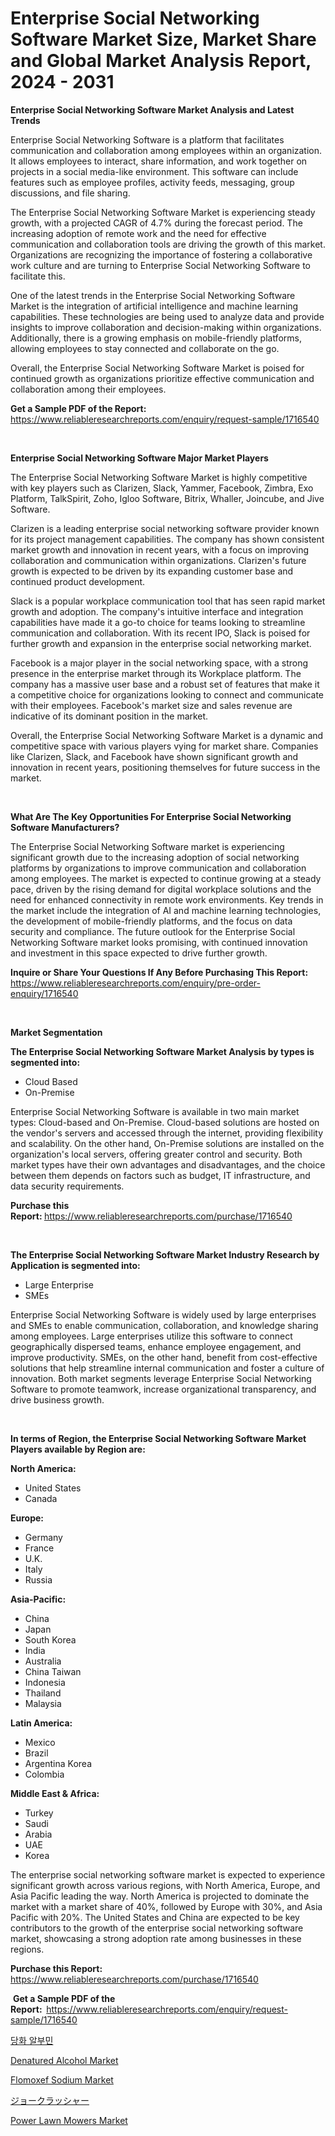 <p><h1>Enterprise Social Networking Software Market Size, Market Share and Global Market Analysis Report, 2024 - 2031</h1></p><p><strong>Enterprise Social Networking Software Market Analysis and Latest Trends</strong></p>
<p><p>Enterprise Social Networking Software is a platform that facilitates communication and collaboration among employees within an organization. It allows employees to interact, share information, and work together on projects in a social media-like environment. This software can include features such as employee profiles, activity feeds, messaging, group discussions, and file sharing.</p><p>The Enterprise Social Networking Software Market is experiencing steady growth, with a projected CAGR of 4.7% during the forecast period. The increasing adoption of remote work and the need for effective communication and collaboration tools are driving the growth of this market. Organizations are recognizing the importance of fostering a collaborative work culture and are turning to Enterprise Social Networking Software to facilitate this.</p><p>One of the latest trends in the Enterprise Social Networking Software Market is the integration of artificial intelligence and machine learning capabilities. These technologies are being used to analyze data and provide insights to improve collaboration and decision-making within organizations. Additionally, there is a growing emphasis on mobile-friendly platforms, allowing employees to stay connected and collaborate on the go.</p><p>Overall, the Enterprise Social Networking Software Market is poised for continued growth as organizations prioritize effective communication and collaboration among their employees.</p></p>
<p><strong>Get a Sample PDF of the Report:&nbsp;</strong> <a href="https://www.reliableresearchreports.com/enquiry/request-sample/1716540">https://www.reliableresearchreports.com/enquiry/request-sample/1716540</a></p>
<p>&nbsp;</p>
<p><strong>Enterprise Social Networking Software Major Market Players</strong></p>
<p><p>The Enterprise Social Networking Software Market is highly competitive with key players such as Clarizen, Slack, Yammer, Facebook, Zimbra, Exo Platform, TalkSpirit, Zoho, Igloo Software, Bitrix, Whaller, Joincube, and Jive Software. </p><p>Clarizen is a leading enterprise social networking software provider known for its project management capabilities. The company has shown consistent market growth and innovation in recent years, with a focus on improving collaboration and communication within organizations. Clarizen's future growth is expected to be driven by its expanding customer base and continued product development.</p><p>Slack is a popular workplace communication tool that has seen rapid market growth and adoption. The company's intuitive interface and integration capabilities have made it a go-to choice for teams looking to streamline communication and collaboration. With its recent IPO, Slack is poised for further growth and expansion in the enterprise social networking market.</p><p>Facebook is a major player in the social networking space, with a strong presence in the enterprise market through its Workplace platform. The company has a massive user base and a robust set of features that make it a competitive choice for organizations looking to connect and communicate with their employees. Facebook's market size and sales revenue are indicative of its dominant position in the market.</p><p>Overall, the Enterprise Social Networking Software Market is a dynamic and competitive space with various players vying for market share. Companies like Clarizen, Slack, and Facebook have shown significant growth and innovation in recent years, positioning themselves for future success in the market.</p></p>
<p>&nbsp;</p>
<p><strong>What Are The Key Opportunities For Enterprise Social Networking Software Manufacturers?</strong></p>
<p><p>The Enterprise Social Networking Software market is experiencing significant growth due to the increasing adoption of social networking platforms by organizations to improve communication and collaboration among employees. The market is expected to continue growing at a steady pace, driven by the rising demand for digital workplace solutions and the need for enhanced connectivity in remote work environments. Key trends in the market include the integration of AI and machine learning technologies, the development of mobile-friendly platforms, and the focus on data security and compliance. The future outlook for the Enterprise Social Networking Software market looks promising, with continued innovation and investment in this space expected to drive further growth.</p></p>
<p><strong>Inquire or Share Your Questions If Any Before Purchasing This Report:</strong> <a href="https://www.reliableresearchreports.com/enquiry/pre-order-enquiry/1716540">https://www.reliableresearchreports.com/enquiry/pre-order-enquiry/1716540</a></p>
<p>&nbsp;</p>
<p><strong>Market Segmentation</strong></p>
<p><strong>The Enterprise Social Networking Software Market Analysis by types is segmented into:</strong></p>
<p><ul><li>Cloud Based</li><li>On-Premise</li></ul></p>
<p><p>Enterprise Social Networking Software is available in two main market types: Cloud-based and On-Premise. Cloud-based solutions are hosted on the vendor's servers and accessed through the internet, providing flexibility and scalability. On the other hand, On-Premise solutions are installed on the organization's local servers, offering greater control and security. Both market types have their own advantages and disadvantages, and the choice between them depends on factors such as budget, IT infrastructure, and data security requirements.</p></p>
<p><strong>Purchase this Report:&nbsp;</strong><a href="https://www.reliableresearchreports.com/purchase/1716540">https://www.reliableresearchreports.com/purchase/1716540</a></p>
<p>&nbsp;</p>
<p><strong>The Enterprise Social Networking Software Market Industry Research by Application is segmented into:</strong></p>
<p><ul><li>Large Enterprise</li><li>SMEs</li></ul></p>
<p><p>Enterprise Social Networking Software is widely used by large enterprises and SMEs to enable communication, collaboration, and knowledge sharing among employees. Large enterprises utilize this software to connect geographically dispersed teams, enhance employee engagement, and improve productivity. SMEs, on the other hand, benefit from cost-effective solutions that help streamline internal communication and foster a culture of innovation. Both market segments leverage Enterprise Social Networking Software to promote teamwork, increase organizational transparency, and drive business growth.</p></p>
<p>&nbsp;</p>
<p><strong>In terms of Region, the Enterprise Social Networking Software Market Players available by Region are:</strong></p>
<p>
    <p> <strong> North America: </strong>
        <ul>
            <li>United States</li>
            <li>Canada</li>
        </ul>
        </p> 
    <p> <strong> Europe: </strong>
        <ul>
            <li>Germany</li>
            <li>France</li>
            <li>U.K.</li>
            <li>Italy</li>
            <li>Russia</li>
        </ul>
        </p> 
    <p> <strong> Asia-Pacific: </strong>
        <ul>
            <li>China</li>
            <li>Japan</li>
            <li>South Korea</li>
            <li>India</li>
            <li>Australia</li>
            <li>China Taiwan</li>
            <li>Indonesia</li>
            <li>Thailand</li>
            <li>Malaysia</li>
        </ul>
        </p> 
    <p> <strong> Latin America: </strong>
        <ul>
            <li>Mexico</li>
            <li>Brazil</li>
            <li>Argentina Korea</li>
            <li>Colombia</li>
        </ul>
        </p> 
    <p> <strong> Middle East & Africa: </strong>
        <ul>
            <li>Turkey</li>
            <li>Saudi</li>
            <li>Arabia</li>
            <li>UAE</li>
            <li>Korea</li>
        </ul>
    </p>
    </p>
<p><p>The enterprise social networking software market is expected to experience significant growth across various regions, with North America, Europe, and Asia Pacific leading the way. North America is projected to dominate the market with a market share of 40%, followed by Europe with 30%, and Asia Pacific with 20%. The United States and China are expected to be key contributors to the growth of the enterprise social networking software market, showcasing a strong adoption rate among businesses in these regions.</p></p>
<p><strong>Purchase this Report: </strong><a href="https://www.reliableresearchreports.com/purchase/1716540">https://www.reliableresearchreports.com/purchase/1716540</a></p>
<p>&nbsp;<strong>Get a Sample PDF of the Report:&nbsp;&nbsp;</strong><a href="https://www.reliableresearchreports.com/enquiry/request-sample/1716540">https://www.reliableresearchreports.com/enquiry/request-sample/1716540</a></p>
<p><strong></strong></p>
<p><p><a href="https://medium.com/@whitneyboyettebo9kiw7yr13/%EA%B8%80%EB%A6%AC%EC%BC%80%EC%9D%B4%ED%8B%B0%EB%93%9C-%EC%95%A8%EB%B2%94%EC%9D%B8-%EC%8B%9C%EC%9E%A5%EC%9D%80-%EC%8B%9C%EC%9E%A5-%EC%A0%90%EC%9C%A0%EC%9C%A8-%EC%8B%9C%EC%9E%A5-%EB%8F%99%ED%96%A5-%EB%B0%8F-%EC%8B%9C%EC%9E%A5-%EC%84%B1%EC%9E%A5%EC%97%90-%EB%8C%80%ED%95%9C-%EC%A0%95%EB%B3%B4%EB%A5%BC-%EC%A0%9C%EA%B3%B5%ED%95%A9%EB%8B%88%EB%8B%A4-33107e853a9c">당화 알부민</a></p><p><a href="https://view.publitas.com/reportprime-1/denatured-alcohol-market-size-furnishes-valuable-information-encompassing-market-share-market-trends-and-projections-spanning-from-2024-to-2031/">Denatured Alcohol Market</a></p><p><a href="https://view.publitas.com/reportprime-1/flomoxef-sodium-market-research-report-the-key-to-successful-business-strategy-forecasted-for-period-from-2024-2031/">Flomoxef Sodium Market</a></p><p><a href="https://medium.com/@danilocardozo_82/%E3%82%B8%E3%83%A7%E3%83%BC%E3%82%AF%E3%83%A9%E3%83%83%E3%82%B7%E3%83%A3%E3%83%BC%E3%83%9E%E3%83%BC%E3%82%B1%E3%83%83%E3%83%88%E3%81%AE%E5%88%86%E6%9E%90%E3%81%A82024%E5%B9%B4%E3%81%8B%E3%82%892031%E5%B9%B4%E3%81%BE%E3%81%A7%E3%81%AE%E4%BA%88%E6%B8%AC%E3%82%B5%E3%82%A4%E3%82%BA-f51af48879b4">ジョークラッシャー</a></p><p><a href="https://gentle-editor-9db.notion.site/Power-Lawn-Mowers-Market-Share-Market-New-Trends-Analysis-Report-By-Type-By-Application-By-End-u-26243cba1fd644fca1330671771122a4">Power Lawn Mowers Market</a></p></p>